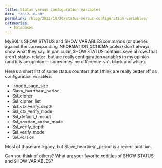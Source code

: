 ```yaml
---
title: Status versus configuration variables
date: "2012-10-30"
permalink: /blog/2012/10/30/status-versus-configuration-variables/
categories:
  - Databases
---
```

MySQL's SHOW STATUS and SHOW VARIABLES commands (or queries against the corresponding INFORMATION_SCHEMA tables) don't always show what they say. In particular, SHOW STATUS contains several rows that aren't status-related, but are really configuration variables in my opinion (and it is an opinion -- sometimes the difference isn't black and white).

Here's a short list of some status counters that I think are really better off as configuration variables:

*   Innodb\_page\_size
*   Slave\_heartbeat\_period
*   Ssl_cipher
*   Ssl\_cipher\_list
*   Ssl\_ctx\_verify_depth
*   Ssl\_ctx\_verify_mode
*   Ssl\_default\_timeout
*   Ssl\_session\_cache_mode
*   Ssl\_verify\_depth
*   Ssl\_verify\_mode
*   Ssl_version

Most of those are legacy, but Slave\_heartbeat\_period is a recent addition.

Can you think of others? What are your favorite oddities of SHOW STATUS and SHOW VARIABLES?
